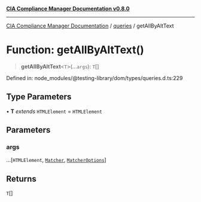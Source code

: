 [**CIA Compliance Manager Documentation v0.8.0**](../../../README.md)

***

[CIA Compliance Manager Documentation](../../../globals.md) / [queries](../README.md) / getAllByAltText

# Function: getAllByAltText()

> **getAllByAltText**\<`T`\>(...`args`): `T`[]

Defined in: node\_modules/@testing-library/dom/types/queries.d.ts:229

## Type Parameters

• **T** *extends* `HTMLElement` = `HTMLElement`

## Parameters

### args

...\[`HTMLElement`, [`Matcher`](../../../type-aliases/Matcher.md), [`MatcherOptions`](../../../interfaces/MatcherOptions.md)\]

## Returns

`T`[]
